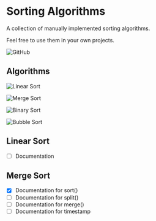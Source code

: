 # Sorting Algorithms
A collection of manually implemented sorting algorithms.

Feel free to use them in your own projects.

![GitHub](https://img.shields.io/github/license/ChristopherKlix/sorting_algorithms?style=for-the-badge)

## Algorithms

![Linear Sort](https://img.shields.io/badge/Linear%20Sort-works-success?style=for-the-badge)

![Merge Sort](https://img.shields.io/badge/Merge%20Sort-works-success?style=for-the-badge)

![Binary Sort](https://img.shields.io/badge/Binary%20Sort-in%20dev-inactive?style=for-the-badge)

![Bubble Sort](https://img.shields.io/badge/Bubble%20Sort-in%20dev-inactive?style=for-the-badge)

## Linear Sort
- [ ] Documentation

## Merge Sort
- [x] Documentation for sort()
- [ ] Documentation for split()
- [ ] Documentation for merge()
- [ ] Documentation for timestamp
